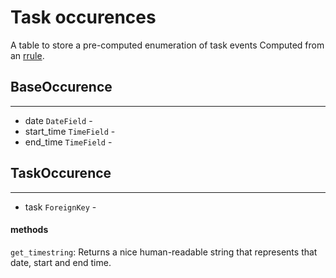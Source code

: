 # Task occurences
A table to store a pre-computed enumeration of task events
Computed from an [rrule](https://www.ietf.org/rfc/rfc2445.txt). 

## BaseOccurence


---
  * date `DateField` -
  * start_time `TimeField` -
  * end_time `TimeField` -


## TaskOccurence


---
  * task `ForeignKey` -


#### methods
`get_timestring`:  Returns a nice human-readable string that represents that date, start and end time.

